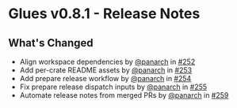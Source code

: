 # Glues v0.8.1 - Release Notes

## What's Changed
* Align workspace dependencies by [@panarch](https://github.com/panarch) in [#252](https://github.com/gluesql/glues/pull/252)
* Add per-crate README assets by [@panarch](https://github.com/panarch) in [#253](https://github.com/gluesql/glues/pull/253)
* Add prepare release workflow by [@panarch](https://github.com/panarch) in [#254](https://github.com/gluesql/glues/pull/254)
* Fix prepare release dispatch inputs by [@panarch](https://github.com/panarch) in [#255](https://github.com/gluesql/glues/pull/255)
* Automate release notes from merged PRs by [@panarch](https://github.com/panarch) in [#259](https://github.com/gluesql/glues/pull/259)
